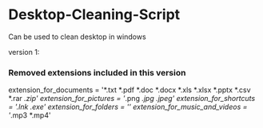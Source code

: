# Desktop-Cleaning-Script
Can be used to clean desktop in windows

version 1:
### Removed extensions included in this version
  extension_for_documents = '*.txt *.pdf *.doc *.docx *.xls *.xlsx *.pptx *.csv *.rar *.zip' 
  extension_for_pictures = '*.png *.jpg *.jpeg'
  extension_for_shortcuts = '*.lnk *.exe'
  extension_for_folders = '*'
  extension_for_music_and_videos = '*.mp3 *.mp4'
